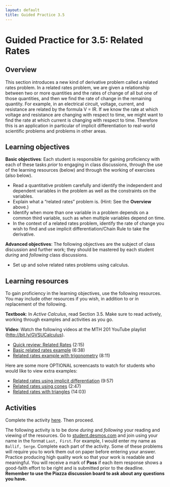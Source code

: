 ```yaml
---
layout: default
title: Guided Practice 3.5
---
```


# Guided Practice for 3.5: Related Rates

## Overview

This section introduces a new kind of derivative problem called a related rates problem. In a related rates problem, we are given a relationship between two or more quantities and the rates of change of all but one of those quantities, and then we find the rate of change in the remaining quantity. For example, in an electrical circuit, voltage, current, and resistance are related by the formula V = IR. If we know the rate at which voltage and resistance are changing with respect to time, we might want to find the rate at which current is changing with respect to time. Therefore this is an application in particular of implicit differentiation to real-world scientific problems and problems in other areas.

## Learning objectives

__Basic objectives__: Each student is responsible for gaining proficiency with each of these tasks _prior_ to engaging in class discussions, through the use of the learning resources (below) and through the working of exercises (also below).

- Read a quantitative problem carefully and identify the independent and dependent variables in the problem as well as the constraints on the variables.
- Explain what a “related rates” problem is. (Hint: See the **Overview** above.)
- Identify when more than one variable in a problem depends on a common third variable, such as when multiple variables depend on time.
- In the context of a related rates problem, identify the rate of change you wish to find and use implicit differentiation/Chain Rule to take the derivative.


__Advanced objectives__: The following objectives are the subject of class discussion and further work; they should be mastered by each student _during_ and _following_ class discussions.

- Set up and solve related rates problems using calculus.

## Learning resources

To gain proficiency in the learning objectives, use the following resources. You may include other resources if you wish, in addition to or in replacement of the following.

__Textbook__: In _Active Calculus_, read Section 3.5. Make sure to read actively, working through examples and activities as you go.

__Video__: Watch the following videos at the MTH 201 YouTube playlist (http://bit.ly/GVSUCalculus).

- [Quick review: Related Rates](http://www.youtube.com/watch?v=Wh6UF4e55tg&list=PL9bIjQJDwfGuXQHuS5Jkmum_CFILoCZX-&index=72) (2:15)
- [Basic related rates example](http://www.youtube.com/watch?v=2nnfWMI-wKM&list=PL9bIjQJDwfGuXQHuS5Jkmum_CFILoCZX-&index=73) (6:38)
- [Related rates example with trigonometry](http://www.youtube.com/watch?v=44yHoaBCQ4Q&list=PL9bIjQJDwfGuXQHuS5Jkmum_CFILoCZX-&index=74) (8:11)

Here are some more OPTIONAL screencasts to watch for students who would like to view extra examples:

- [Related rates using implicit differentiation](http://www.youtube.com/watch?v=jv4gTxWqeBE) (9:57)
- [Related rates using cones](http://www.youtube.com/watch?v=wTYvMpVITg8) (2:47)
- [Related rates with triangles](http://www.youtube.com/watch?v=B60h_TihSo0) (14:03)


## Activities
Complete the activity [here](https://student.desmos.com/?prepopulateCode=j72rg). Then proceed.

The following activity is to be done _during_ and _following_ your reading and viewing of the resources. Go to [student.desmos.com](https://student.desmos.com/?prepopulateCode=4QJBW) and join using your name in the format `Last, First`. For example, I would enter my name as `Ballif, Serge`. Complete each part of the activity. Some of these problems will require you to work them out on paper before entering your answer. Practice producing high quality work so that your work is readable and meaningful. You will receive a mark of __Pass__ if each item response shows a good-faith effort to be right and is submitted prior to the deadline. __Remember to use the Piazza discussion board to ask about any questions you have.__
